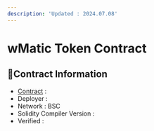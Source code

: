 ```yaml
---
description: 'Updated : 2024.07.08'
---
```


# wMatic Token Contract

## 📌Contract Information <a href="#stg-and-dev-contract-information" id="stg-and-dev-contract-information"></a>

* [Contract](https://testnet.bscscan.com/address/0xc3A67EB153a77B7fa7Fcb2Ff977d0d851b90C57F) :&#x20;
* Deployer :&#x20;
* Network : BSC&#x20;
* Solidity Compiler Version :&#x20;
* Verified :&#x20;
